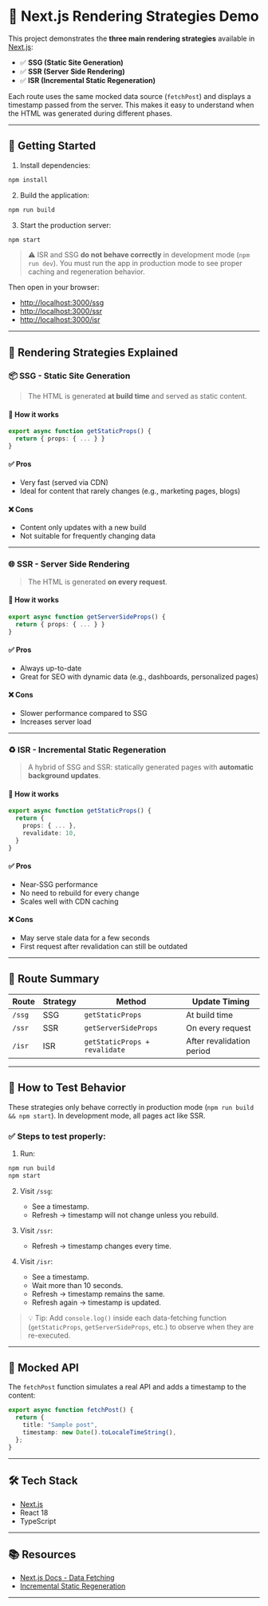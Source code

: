 # 🧪 Next.js Rendering Strategies Demo

This project demonstrates the **three main rendering strategies** available in [Next.js](https://nextjs.org):

- ✅ **SSG (Static Site Generation)**
- ✅ **SSR (Server Side Rendering)**
- ✅ **ISR (Incremental Static Regeneration)**

Each route uses the same mocked data source (`fetchPost`) and displays a timestamp passed from the server. This makes it easy to understand when the HTML was generated during different phases.

---

## 🚀 Getting Started

1. Install dependencies:

```bash
npm install
```

2. Build the application:

```bash
npm run build
```

3. Start the production server:

```bash
npm start
```

> ⚠️ ISR and SSG **do not behave correctly** in development mode (`npm run dev`). You must run the app in production mode to see proper caching and regeneration behavior.

Then open in your browser:

- [http://localhost:3000/ssg](http://localhost:3000/ssg)
- [http://localhost:3000/ssr](http://localhost:3000/ssr)
- [http://localhost:3000/isr](http://localhost:3000/isr)

---

## 🧠 Rendering Strategies Explained

### 📦 SSG - Static Site Generation

> The HTML is generated **at build time** and served as static content.

#### 🔧 How it works

```ts
export async function getStaticProps() {
  return { props: { ... } }
}
```

#### ✅ Pros

- Very fast (served via CDN)
- Ideal for content that rarely changes (e.g., marketing pages, blogs)

#### ❌ Cons

- Content only updates with a new build
- Not suitable for frequently changing data

---

### 🌐 SSR - Server Side Rendering

> The HTML is generated **on every request**.

#### 🔧 How it works

```ts
export async function getServerSideProps() {
  return { props: { ... } }
}
```

#### ✅ Pros

- Always up-to-date
- Great for SEO with dynamic data (e.g., dashboards, personalized pages)

#### ❌ Cons

- Slower performance compared to SSG
- Increases server load

---

### ♻️ ISR - Incremental Static Regeneration

> A hybrid of SSG and SSR: statically generated pages with **automatic background updates**.

#### 🔧 How it works

```ts
export async function getStaticProps() {
  return {
    props: { ... },
    revalidate: 10,
  }
}
```

#### ✅ Pros

- Near-SSG performance
- No need to rebuild for every change
- Scales well with CDN caching

#### ❌ Cons

- May serve stale data for a few seconds
- First request after revalidation can still be outdated

---

## 📂 Route Summary

| Route  | Strategy | Method                        | Update Timing             |
| ------ | -------- | ----------------------------- | ------------------------- |
| `/ssg` | SSG      | `getStaticProps`              | At build time             |
| `/ssr` | SSR      | `getServerSideProps`          | On every request          |
| `/isr` | ISR      | `getStaticProps + revalidate` | After revalidation period |

---

## 🧪 How to Test Behavior

These strategies only behave correctly in production mode (`npm run build && npm start`). In development mode, all pages act like SSR.

### ✅ Steps to test properly:

1. Run:

```bash
npm run build
npm start
```

2. Visit `/ssg`:

   - See a timestamp.
   - Refresh → timestamp will not change unless you rebuild.

3. Visit `/ssr`:

   - Refresh → timestamp changes every time.

4. Visit `/isr`:
   - See a timestamp.
   - Wait more than 10 seconds.
   - Refresh → timestamp remains the same.
   - Refresh again → timestamp is updated.

> 💡 Tip: Add `console.log()` inside each data-fetching function (`getStaticProps`, `getServerSideProps`, etc.) to observe when they are re-executed.

---

## 🧪 Mocked API

The `fetchPost` function simulates a real API and adds a timestamp to the content:

```ts
export async function fetchPost() {
  return {
    title: "Sample post",
    timestamp: new Date().toLocaleTimeString(),
  };
}
```

---

## 🛠️ Tech Stack

- [Next.js](https://nextjs.org/)
- React 18
- TypeScript

---

## 📚 Resources

- [Next.js Docs - Data Fetching](https://nextjs.org/docs/basic-features/data-fetching)
- [Incremental Static Regeneration](https://nextjs.org/docs/pages/building-your-application/data-fetching/incremental-static-regeneration)

---
